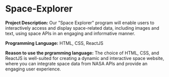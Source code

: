 # Space-Explorer

**Project Description:**
Our "Space Explorer" program will enable users to interactively access and display space-related data, including images and text, using space APIs in an engaging and informative manner.

**Programming Language:**
HTML, CSS, ReactJS

**Reason to use the prgramming language:**
The choice of HTML, CSS, and ReactJS is well-suited for creating a dynamic and interactive space website, where you can integrate space data from NASA APIs and provide an engaging user experience.
